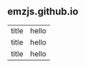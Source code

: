 ## emzjs.github.io

<center>
  <table>
    <tr>
      <td>
      title 
      </td>
      <td>
    hello
      </td>
</tr>
    
<tr>
  <td>
  title 
   </td>
   <td>
 hello
</td>
</tr>
    
<tr>
  <td>
  title 
  </td>
  <td>
 hello
  </td>
 </tr>
  </table>
  </center>
